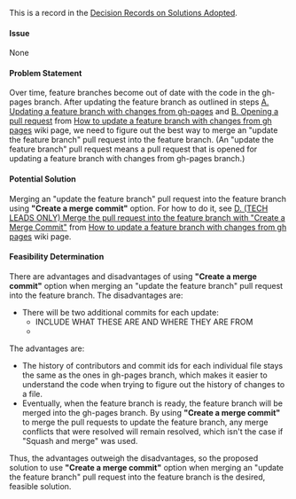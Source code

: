 This is a record in the [Decision Records on Solutions Adopted](Decision-Records-on-Solutions-Adopted).

#### Issue
None
 
#### Problem Statement
Over time, feature branches become out of date with the code in the gh-pages branch. After updating the feature branch as outlined in steps [A. Updating a feature branch with changes from gh-pages](How-to-update-a-feature-branch-with-changes-from-gh-pages#a-updating-a-feature-branch-with-changes-from-gh-pages) and [B. Opening a pull request](How-to-update-a-feature-branch-with-changes-from-gh-pages#b-opening-a-pull-request) from [How to update a feature branch with changes from gh pages](How-to-update-a-feature-branch-with-changes-from-gh-pages) wiki page, we need to figure out the best way to merge an "update the feature branch" pull request into the feature branch. (An "update the feature branch" pull request means a pull request that is opened for updating a feature branch with changes from gh-pages branch.) 

#### Potential Solution
Merging an "update the feature branch" pull request into the feature branch using **"Create a merge commit"** option. For how to do it, see [D. (TECH LEADS ONLY) Merge the pull request into the feature branch with "Create a Merge Commit"](How-to-update-a-feature-branch-with-changes-from-gh-pages#d-tech-leads-only-merge-the-pull-request-into-the-feature-branch-with-create-a-merge-commit) from [How to update a feature branch with changes from gh pages](How-to-update-a-feature-branch-with-changes-from-gh-pages) wiki page.

#### Feasibility Determination
There are advantages and disadvantages of using **"Create a merge commit"** option when merging an "update the feature branch" pull request into the feature branch. 
The disadvantages are:
- There will be two additional commits for each update:
  - INCLUDE WHAT THESE ARE AND WHERE THEY ARE FROM
  -

The advantages are:
- The history of contributors and commit ids for each individual file stays the same as the ones in gh-pages branch, which makes it easier to understand the code when trying to figure out the history of changes to a file.
- Eventually, when the feature branch is ready, the feature branch will be merged into the gh-pages branch. By using **"Create a merge commit"** to merge the pull requests to update the feature branch, any merge conflicts that were resolved will remain resolved, which isn't the case if "Squash and merge" was used.

Thus, the advantages outweigh the disadvantages, so the proposed solution to use **"Create a merge commit"** option when merging an "update the feature branch" pull request into the feature branch is the desired, feasible solution.
